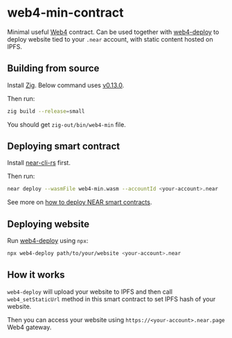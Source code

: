# web4-min-contract

Minimal useful [Web4](https://github.com/vgrichina/web4) contract. Can be used together with [web4-deploy](https://github.com/vgrichina/web4-deploy)
to deploy website tied to your `.near` account, with static content hosted on IPFS.

## Building from source

Install [Zig](https://ziglang.org/learn/getting-started/#installing-zig). Below command uses [v0.13.0](https://github.com/ziglang/zig/releases/tag/0.13.0).

Then run:

```bash
zig build --release=small
```

You should get `zig-out/bin/web4-min` file.

## Deploying smart contract

Install [near-cli-rs](https://github.com/near/near-cli-rs) first.

Then run:

```bash
near deploy --wasmFile web4-min.wasm --accountId <your-account>.near
```

See more on [how to deploy NEAR smart contracts](https://docs.near.org/develop/deploy).

## Deploying website

Run [web4-deploy](https://github.com/vgrichina/web4-deploy) using `npx`:

```bash
npx web4-deploy path/to/your/website <your-account>.near
```

## How it works

`web4-deploy` will upload your website to IPFS and then call `web4_setStaticUrl` method in this smart contract to set IPFS hash of your website.

Then you can access your website using `https://<your-account>.near.page` Web4 gateway.
